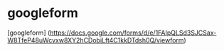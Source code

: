 # googleform
[googleform] (https://docs.google.com/forms/d/e/1FAIpQLSd3SJCSax-W8TfeP48uWcvxw8XY2hCDobiLft4C1kkDTdsh0Q/viewform)

